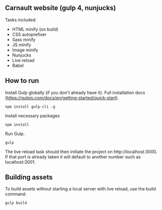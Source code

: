 ## Carnault website (gulp 4, nunjucks)

Tasks included:

- HTML minify (on build)
- CSS autoprefixer
- Sass minify
- JS minify
- Image minify
- Nunjucks
- Live reload
- Babel

## How to run
Install Gulp globally (if you don't already have it). Full installation docs (https://gulpjs.com/docs/en/getting-started/quick-start).

    npm install gulp-cli -g
Install necessary packages

    npm install
Run Gulp.

    gulp

The live reload task should then initiate the project on http://localhost:3000. If that port is already taken it will default to another number such as localhost:3001.

## Building assets

To build assets without starting a local server with live reload, use the build command:

    gulp build
